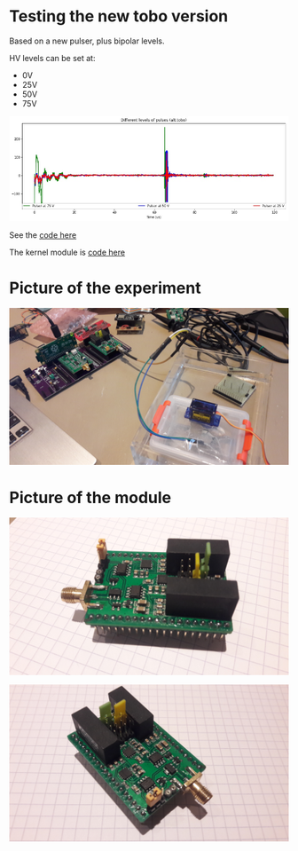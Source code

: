 # Testing the new tobo version

Based on a new pulser, plus bipolar levels.

HV levels can be set at:
* 0V
* 25V
* 50V
* 75V

![](/alt.tbo/test/pulser.jpg)

See the [code here](/alt.tbo/test/20170930-AltPulser.ipynb)

The kernel module is [code here](/alt.tbo/test/bilevel.c)

# Picture of the experiment

![](/alt.tbo/test/images/20170930_171734.jpg)

# Picture of the module

![](/alt.tbo/test/images/20170930_175000.jpg)

![](/alt.tbo/test/images/20170930_175010.jpg)




